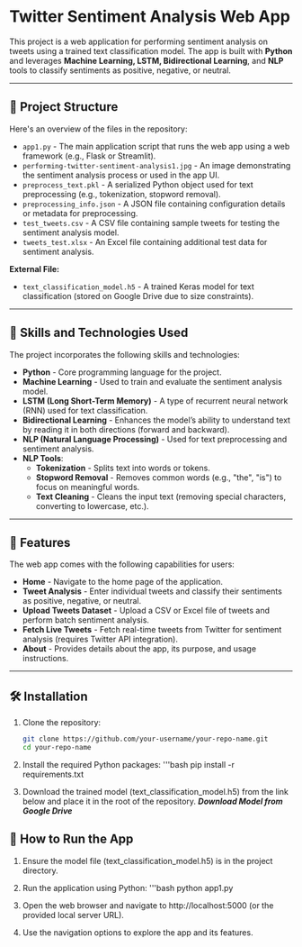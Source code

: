 # **Twitter Sentiment Analysis Web App**  

This project is a web application for performing sentiment analysis on tweets using a trained text classification model. The app is built with **Python** and leverages **Machine Learning, LSTM, Bidirectional Learning**, and **NLP** tools to classify sentiments as positive, negative, or neutral.  

---

## **📂 Project Structure**  

Here's an overview of the files in the repository:  

- `app1.py` - The main application script that runs the web app using a web framework (e.g., Flask or Streamlit).  
- `performing-twitter-sentiment-analysis1.jpg` - An image demonstrating the sentiment analysis process or used in the app UI.  
- `preprocess_text.pkl` - A serialized Python object used for text preprocessing (e.g., tokenization, stopword removal).  
- `preprocessing_info.json` - A JSON file containing configuration details or metadata for preprocessing.  
- `test_tweets.csv` - A CSV file containing sample tweets for testing the sentiment analysis model.  
- `tweets_test.xlsx` - An Excel file containing additional test data for sentiment analysis.  

**External File:**  
- `text_classification_model.h5` - A trained Keras model for text classification (stored on Google Drive due to size constraints).  

---

## **🔧 Skills and Technologies Used**  

The project incorporates the following skills and technologies:  

- **Python** - Core programming language for the project.  
- **Machine Learning** - Used to train and evaluate the sentiment analysis model.  
- **LSTM (Long Short-Term Memory)** - A type of recurrent neural network (RNN) used for text classification.  
- **Bidirectional Learning** - Enhances the model’s ability to understand text by reading it in both directions (forward and backward).  
- **NLP (Natural Language Processing)** - Used for text preprocessing and sentiment analysis.  
- **NLP Tools**:  
  - **Tokenization** - Splits text into words or tokens.  
  - **Stopword Removal** - Removes common words (e.g., "the", "is") to focus on meaningful words.  
  - **Text Cleaning** - Cleans the input text (removing special characters, converting to lowercase, etc.).  

---

## **🚀 Features**  

The web app comes with the following capabilities for users:  

- **Home** - Navigate to the home page of the application.  
- **Tweet Analysis** - Enter individual tweets and classify their sentiments as positive, negative, or neutral.  
- **Upload Tweets Dataset** - Upload a CSV or Excel file of tweets and perform batch sentiment analysis.  
- **Fetch Live Tweets** - Fetch real-time tweets from Twitter for sentiment analysis (requires Twitter API integration).  
- **About** - Provides details about the app, its purpose, and usage instructions.  

---

## **🛠 Installation**  

1. Clone the repository:  
   ```bash  
   git clone https://github.com/your-username/your-repo-name.git  
   cd your-repo-name  

2. Install the required Python packages:
   '''bash
   pip install -r requirements.txt

3. Download the trained model (text_classification_model.h5) from the link below and place it in the root of the repository.
 ***Download Model from Google Drive***

## **🚀 How to Run the App**
1. Ensure the model file (text_classification_model.h5) is in the project directory.

2. Run the application using Python:
   '''bash
   python app1.py

3. Open the web browser and navigate to http://localhost:5000 (or the provided local server URL).

4. Use the navigation options to explore the app and its features.



   
   
